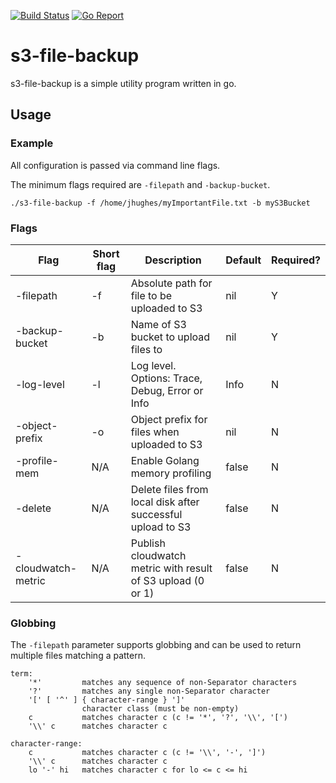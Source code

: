 [![Build Status](https://travis-ci.org/jhughes01/s3-file-backup.svg?branch=master)](https://travis-ci.org/jhughes01/s3-file-backup)
[![Go Report](https://goreportcard.com/badge/github.com/jhughes01/s3-file-backup)](https://goreportcard.com/report/github.com/jhughes01/s3-file-backup)

# s3-file-backup

s3-file-backup is a simple utility program written in go. 

## Usage

### Example

All configuration is passed via command line flags.

The minimum flags required are `-filepath` and `-backup-bucket`.

    ./s3-file-backup -f /home/jhughes/myImportantFile.txt -b myS3Bucket
    
### Flags

Flag | Short flag | Description | Default | Required? 
-----|------------|-------------|---------|----------
-filepath | -f | Absolute path for file to be uploaded to S3 | nil | Y
-backup-bucket | -b | Name of S3 bucket to upload files to | nil | Y
-log-level | -l | Log level. Options: Trace, Debug, Error or Info | Info | N
-object-prefix | -o | Object prefix for files when uploaded to S3 | nil | N
-profile-mem | N/A | Enable Golang memory profiling | false | N
-delete | N/A | Delete files from local disk after successful upload to S3 | false | N
-cloudwatch-metric | N/A | Publish cloudwatch metric with result of S3 upload (0 or 1) | false | N

### Globbing

The `-filepath` parameter supports globbing and can be used to return multiple files matching a pattern.

    term:
    	'*'         matches any sequence of non-Separator characters
    	'?'         matches any single non-Separator character
    	'[' [ '^' ] { character-range } ']'
    	            character class (must be non-empty)
    	c           matches character c (c != '*', '?', '\\', '[')
    	'\\' c      matches character c
    
    character-range:
    	c           matches character c (c != '\\', '-', ']')
    	'\\' c      matches character c
    	lo '-' hi   matches character c for lo <= c <= hi